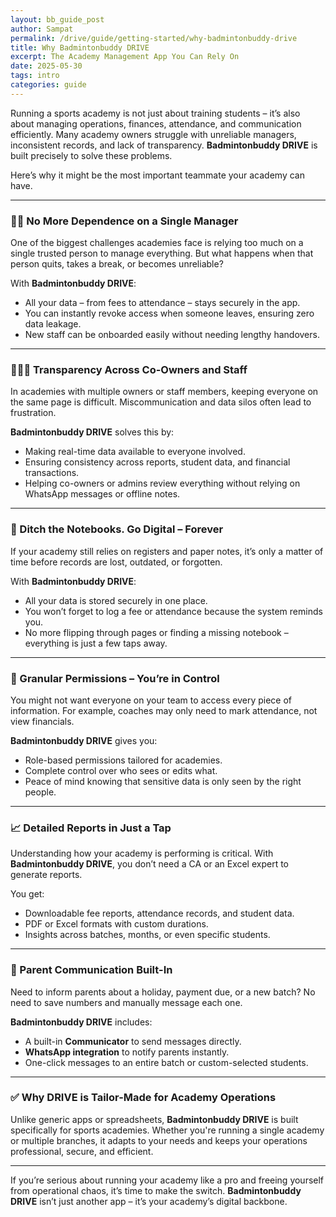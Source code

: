 ```yaml
---
layout: bb_guide_post
author: Sampat
permalink: /drive/guide/getting-started/why-badmintonbuddy-drive
title: Why Badmintonbuddy DRIVE 
excerpt: The Academy Management App You Can Rely On
date: 2025-05-30
tags: intro
categories: guide
---
```


Running a sports academy is not just about training students – it’s also about managing operations, finances, attendance, and communication efficiently. Many academy owners struggle with unreliable managers, inconsistent records, and lack of transparency. **Badmintonbuddy DRIVE** is built precisely to solve these problems.

Here’s why it might be the most important teammate your academy can have.

---

### 🧑‍💼 No More Dependence on a Single Manager

One of the biggest challenges academies face is relying too much on a single trusted person to manage everything. But what happens when that person quits, takes a break, or becomes unreliable?

With **Badmintonbuddy DRIVE**:

- All your data – from fees to attendance – stays securely in the app.
- You can instantly revoke access when someone leaves, ensuring zero data leakage.
- New staff can be onboarded easily without needing lengthy handovers.

---

### 🧑‍🤝‍🧑 Transparency Across Co-Owners and Staff

In academies with multiple owners or staff members, keeping everyone on the same page is difficult. Miscommunication and data silos often lead to frustration.

**Badmintonbuddy DRIVE** solves this by:

- Making real-time data available to everyone involved.
- Ensuring consistency across reports, student data, and financial transactions.
- Helping co-owners or admins review everything without relying on WhatsApp messages or offline notes.

---

### 📒 Ditch the Notebooks. Go Digital – Forever

If your academy still relies on registers and paper notes, it’s only a matter of time before records are lost, outdated, or forgotten.

With **Badmintonbuddy DRIVE**:

- All your data is stored securely in one place.
- You won’t forget to log a fee or attendance because the system reminds you.
- No more flipping through pages or finding a missing notebook – everything is just a few taps away.

---

### 🔐 Granular Permissions – You’re in Control

You might not want everyone on your team to access every piece of information. For example, coaches may only need to mark attendance, not view financials.

**Badmintonbuddy DRIVE** gives you:

- Role-based permissions tailored for academies.
- Complete control over who sees or edits what.
- Peace of mind knowing that sensitive data is only seen by the right people.

---

### 📈 Detailed Reports in Just a Tap

Understanding how your academy is performing is critical. With **Badmintonbuddy DRIVE**, you don’t need a CA or an Excel expert to generate reports.

You get:

- Downloadable fee reports, attendance records, and student data.
- PDF or Excel formats with custom durations.
- Insights across batches, months, or even specific students.

---

### 📢 Parent Communication Built-In

Need to inform parents about a holiday, payment due, or a new batch? No need to save numbers and manually message each one.

**Badmintonbuddy DRIVE** includes:

- A built-in **Communicator** to send messages directly.
- **WhatsApp integration** to notify parents instantly.
- One-click messages to an entire batch or custom-selected students.

---

### ✅ Why DRIVE is Tailor-Made for Academy Operations

Unlike generic apps or spreadsheets, **Badmintonbuddy DRIVE** is built specifically for sports academies. Whether you're running a single academy or multiple branches, it adapts to your needs and keeps your operations professional, secure, and efficient.

---

If you’re serious about running your academy like a pro and freeing yourself from operational chaos, it’s time to make the switch. **Badmintonbuddy DRIVE** isn’t just another app – it’s your academy’s digital backbone.
